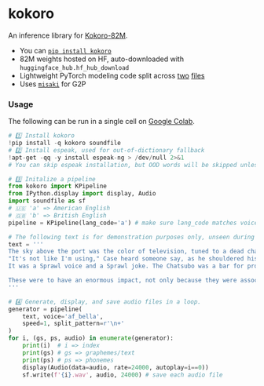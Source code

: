 # kokoro

An inference library for [Kokoro-82M](https://huggingface.co/hexgrad/Kokoro-82M).

- You can [`pip install kokoro`](https://pypi.org/project/kokoro/)
- 82M weights hosted on HF, auto-downloaded with `huggingface_hub.hf_hub_download`
- Lightweight PyTorch modeling code split across [two](https://github.com/hexgrad/kokoro/blob/main/kokoro/istftnet.py) [files](https://github.com/hexgrad/kokoro/blob/main/kokoro/models.py)
- Uses [`misaki`](https://github.com/hexgrad/misaki) for G2P

### Usage
The following can be run in a single cell on [Google Colab](https://colab.research.google.com/).
```py
# 1️⃣ Install kokoro
!pip install -q kokoro soundfile
# 2️⃣ Install espeak, used for out-of-dictionary fallback
!apt-get -qq -y install espeak-ng > /dev/null 2>&1
# You can skip espeak installation, but OOD words will be skipped unless you provide a fallback

# 3️⃣ Initalize a pipeline
from kokoro import KPipeline
from IPython.display import display, Audio
import soundfile as sf
# 🇺🇸 'a' => American English
# 🇬🇧 'b' => British English
pipeline = KPipeline(lang_code='a') # make sure lang_code matches voice

# The following text is for demonstration purposes only, unseen during training
text = '''
The sky above the port was the color of television, tuned to a dead channel.
"It's not like I'm using," Case heard someone say, as he shouldered his way through the crowd around the door of the Chat. "It's like my body's developed this massive drug deficiency."
It was a Sprawl voice and a Sprawl joke. The Chatsubo was a bar for professional expatriates; you could drink there for a week and never hear two words in Japanese.

These were to have an enormous impact, not only because they were associated with Constantine, but also because, as in so many other areas, the decisions taken by Constantine (or in his name) were to have great significance for centuries to come. One of the main issues was the shape that Christian churches were to take, since there was not, apparently, a tradition of monumental church buildings when Constantine decided to help the Christian church build a series of truly spectacular structures. The main form that these churches took was that of the basilica, a multipurpose rectangular structure, based ultimately on the earlier Greek stoa, which could be found in most of the great cities of the empire. Christianity, unlike classical polytheism, needed a large interior space for the celebration of its religious services, and the basilica aptly filled that need. We naturally do not know the degree to which the emperor was involved in the design of new churches, but it is tempting to connect this with the secular basilica that Constantine completed in the Roman forum (the so-called Basilica of Maxentius) and the one he probably built in Trier, in connection with his residence in the city at a time when he was still caesar.
'''

# 4️⃣ Generate, display, and save audio files in a loop.
generator = pipeline(
    text, voice='af_bella',
    speed=1, split_pattern=r'\n+'
)
for i, (gs, ps, audio) in enumerate(generator):
    print(i)  # i => index
    print(gs) # gs => graphemes/text
    print(ps) # ps => phonemes
    display(Audio(data=audio, rate=24000, autoplay=i==0))
    sf.write(f'{i}.wav', audio, 24000) # save each audio file
```
